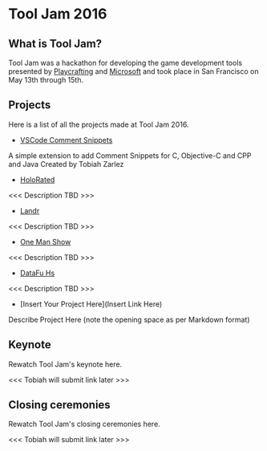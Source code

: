 # Tool Jam 2016 #

## What is Tool Jam? ##
Tool Jam was a hackathon for developing the game development tools presented by [Playcrafting](https://www.playcrafting.com/) and [Microsoft](https://developer.microsoft.com/) and took place in San Francisco on May 13th through 15th.

## Projects ##

Here is a list of all the projects made at Tool Jam 2016.

- [VSCode Comment Snippets](https://github.com/TobiahZ/vscode-comment-snippets)

 A simple extension to add Comment Snippets for C, Objective-C and CPP and Java
Created by Tobiah Zarlez

- [HoloRated](https://github.com/JonECG/HoloRated)

 <<< Description TBD >>>

- [Landr](https://github.com/BerniceChua/landr)

 <<< Description TBD >>>

- [One Man Show](https://github.com/Knoopx/playcrafting-hackathon/) 

 <<< Description TBD >>>
 
- [DataFu Hs](https://github.com/datafu/hs)

 <<< Description TBD >>>

- [Insert Your Project Here](Insert Link Here)

 Describe Project Here (note the opening space as per Markdown format)

## Keynote ##

Rewatch Tool Jam's keynote here.

<<< Tobiah will submit link later >>>

## Closing ceremonies ##

Rewatch Tool Jam's closing ceremonies here.

<<< Tobiah will submit link later >>>
